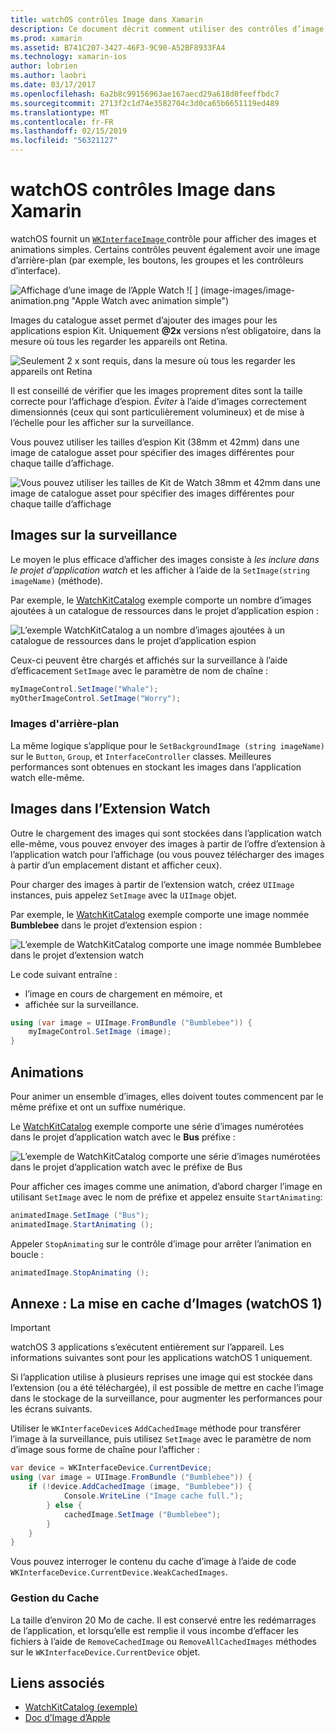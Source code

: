 ```yaml
---
title: watchOS contrôles Image dans Xamarin
description: Ce document décrit comment utiliser des contrôles d’image dans une application watchOS avec Xamarin. Il aborde le contrôle WKInterfaceImage, la méthode SetImage, ajout d’images à une extension watch, animations et bien plus encore.
ms.prod: xamarin
ms.assetid: B741C207-3427-46F3-9C90-A52BF8933FA4
ms.technology: xamarin-ios
author: lobrien
ms.author: laobri
ms.date: 03/17/2017
ms.openlocfilehash: 6a2b8c99156963ae167aecd29a618d0feeffbdc7
ms.sourcegitcommit: 2713f2c1d74e3582704c3d0ca65b6651119ed489
ms.translationtype: MT
ms.contentlocale: fr-FR
ms.lasthandoff: 02/15/2019
ms.locfileid: "56321127"
---
```

# <a name="watchos-image-controls-in-xamarin"></a>watchOS contrôles Image dans Xamarin

watchOS fournit un [ `WKInterfaceImage` ](xref:WatchKit.WKInterfaceImage) contrôle pour afficher des images et animations simples. Certains contrôles peuvent également avoir une image d’arrière-plan (par exemple, les boutons, les groupes et les contrôleurs d’interface).

![](image-images/image-walkway.png "Affichage d’une image de l’Apple Watch") ![ ] (image-images/image-animation.png "Apple Watch avec animation simple")
<!-- watch image courtesy of http://infinitapps.com/bezel/ -->

Images du catalogue asset permet d’ajouter des images pour les applications espion Kit.
Uniquement **@2x** versions n’est obligatoire, dans la mesure où tous les regarder les appareils ont Retina.

![](image-images/asset-universal-sml.png "Seulement 2 x sont requis, dans la mesure où tous les regarder les appareils ont Retina")

Il est conseillé de vérifier que les images proprement dites sont la taille correcte pour l’affichage d’espion. *Éviter* à l’aide d’images correctement dimensionnés (ceux qui sont particulièrement volumineux) et de mise à l’échelle pour les afficher sur la surveillance.

Vous pouvez utiliser les tailles d’espion Kit (38mm et 42mm) dans une image de catalogue asset pour spécifier des images différentes pour chaque taille d’affichage.

![](image-images/asset-watch-sml.png "Vous pouvez utiliser les tailles de Kit de Watch 38mm et 42mm dans une image de catalogue asset pour spécifier des images différentes pour chaque taille d’affichage")


## <a name="images-on-the-watch"></a>Images sur la surveillance

Le moyen le plus efficace d’afficher des images consiste à *les inclure dans le projet d’application watch* et les afficher à l’aide de la `SetImage(string imageName)` (méthode).

Par exemple, le [WatchKitCatalog](https://developer.xamarin.com/samples/WatchKitCatalog/) exemple comporte un nombre d’images ajoutées à un catalogue de ressources dans le projet d’application espion :

![](image-images/asset-whale-sml.png "L’exemple WatchKitCatalog a un nombre d’images ajoutées à un catalogue de ressources dans le projet d’application espion")

Ceux-ci peuvent être chargés et affichés sur la surveillance à l’aide d’efficacement `SetImage` avec le paramètre de nom de chaîne :

```csharp
myImageControl.SetImage("Whale");
myOtherImageControl.SetImage("Worry");
```

### <a name="background-images"></a>Images d'arrière-plan

La même logique s’applique pour le `SetBackgroundImage (string imageName)` sur le `Button`, `Group`, et `InterfaceController` classes. Meilleures performances sont obtenues en stockant les images dans l’application watch elle-même.


## <a name="images-in-the-watch-extension"></a>Images dans l’Extension Watch

Outre le chargement des images qui sont stockées dans l’application watch elle-même, vous pouvez envoyer des images à partir de l’offre d’extension à l’application watch pour l’affichage (ou vous pouvez télécharger des images à partir d’un emplacement distant et afficher ceux).

Pour charger des images à partir de l’extension watch, créez `UIImage` instances, puis appelez `SetImage` avec la `UIImage` objet.

Par exemple, le [WatchKitCatalog](https://developer.xamarin.com/samples/monotouch/watchOS/WatchKitCatalog/) exemple comporte une image nommée **Bumblebee** dans le projet d’extension espion :

![](image-images/asset-bumblebee-sml.png "L’exemple de WatchKitCatalog comporte une image nommée Bumblebee dans le projet d’extension watch")

Le code suivant entraîne :

- l’image en cours de chargement en mémoire, et
- affichée sur la surveillance.

```csharp
using (var image = UIImage.FromBundle ("Bumblebee")) {
    myImageControl.SetImage (image);
}
```


## <a name="animations"></a>Animations

Pour animer un ensemble d’images, elles doivent toutes commencent par le même préfixe et ont un suffixe numérique.

Le [WatchKitCatalog](https://developer.xamarin.com/samples/monotouch/watchOS/WatchKitCatalog/) exemple comporte une série d’images numérotées dans le projet d’application watch avec le **Bus** préfixe :

![](image-images/asset-bus-animation-sml.png "L’exemple de WatchKitCatalog comporte une série d’images numérotées dans le projet d’application watch avec le préfixe de Bus")

Pour afficher ces images comme une animation, d’abord charger l’image en utilisant `SetImage` avec le nom de préfixe et appelez ensuite `StartAnimating`:

```csharp
animatedImage.SetImage ("Bus");
animatedImage.StartAnimating ();
```

Appeler `StopAnimating` sur le contrôle d’image pour arrêter l’animation en boucle :

```csharp
animatedImage.StopAnimating ();
```


<a name="cache" />

## <a name="appendix-caching-images-watchos-1"></a>Annexe : La mise en cache d’Images (watchOS 1)

> [!IMPORTANT]
> watchOS 3 applications s’exécutent entièrement sur l’appareil. Les informations suivantes sont pour les applications watchOS 1 uniquement.

Si l’application utilise à plusieurs reprises une image qui est stockée dans l’extension (ou a été téléchargée), il est possible de mettre en cache l’image dans le stockage de la surveillance, pour augmenter les performances pour les écrans suivants.

Utiliser le `WKInterfaceDevice`s `AddCachedImage` méthode pour transférer l’image à la surveillance, puis utilisez `SetImage` avec le paramètre de nom d’image sous forme de chaîne pour l’afficher :

```csharp
var device = WKInterfaceDevice.CurrentDevice;
using (var image = UIImage.FromBundle ("Bumblebee")) {
    if (!device.AddCachedImage (image, "Bumblebee")) {
            Console.WriteLine ("Image cache full.");
        } else {
            cachedImage.SetImage ("Bumblebee");
        }
    }
}
```

Vous pouvez interroger le contenu du cache d’image à l’aide de code `WKInterfaceDevice.CurrentDevice.WeakCachedImages`.


### <a name="managing-the-cache"></a>Gestion du Cache

La taille d’environ 20 Mo de cache. Il est conservé entre les redémarrages de l’application, et lorsqu’elle est remplie il vous incombe d’effacer les fichiers à l’aide de `RemoveCachedImage` ou `RemoveAllCachedImages` méthodes sur le `WKInterfaceDevice.CurrentDevice` objet.



## <a name="related-links"></a>Liens associés

- [WatchKitCatalog (exemple)](https://developer.xamarin.com/samples/monotouch/watchOS/WatchKitCatalog/)
- [Doc d’Image d’Apple](https://developer.apple.com/library/prerelease/ios/documentation/General/Conceptual/WatchKitProgrammingGuide/Images.html)
